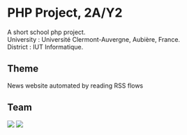 # PHP Project, 2A/Y2
A short school php project.  
University : Université Clermont-Auvergne, Aubière, France.  
District   : IUT Informatique.

## Theme
News website automated by reading RSS flows

## Team
[![](https://github.com/iShoFen.png?size=50)](https://github.com/iShoFen)
[![](https://github.com/antoinedenovembre.png?size=50)](https://github.com/antoinedenovembre)
